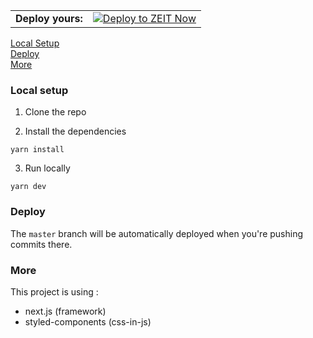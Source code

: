 <table><tr>
  <td><b>Deploy yours:</b></td><td><a href="https://zeit.co/new/project?template=lucleray/object-detection"><img alt="Deploy to ZEIT Now" src="https://zeit.co/button" /></a></td>
</table>

[Local Setup](#local-setup)<br />
[Deploy](#deploy)<br />
[More](#more)

### Local setup

1.  Clone the repo

2.  Install the dependencies

```
yarn install
```

3.  Run locally

```
yarn dev
```

### Deploy

The `master` branch will be automatically deployed when you're pushing commits there.

### More

This project is using :

- next.js (framework)
- styled-components (css-in-js)
